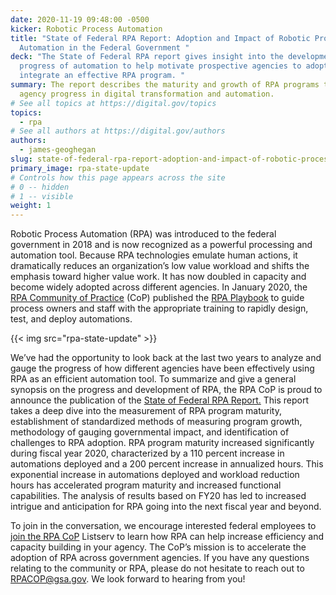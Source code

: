 ```yaml
---
date: 2020-11-19 09:48:00 -0500
kicker: Robotic Process Automation
title: "State of Federal RPA Report: Adoption and Impact of Robotic Process
  Automation in the Federal Government "
deck: "The State of Federal RPA report gives insight into the development and
  progress of automation to help motivate prospective agencies to adopt and
  integrate an effective RPA program. "
summary: The report describes the maturity and growth of RPA programs to convey
  agency progress in digital transformation and automation.
# See all topics at https://digital.gov/topics
topics:
  - rpa
# See all authors at https://digital.gov/authors
authors:
  - james-geoghegan
slug: state-of-federal-rpa-report-adoption-and-impact-of-robotic-process-automation-in-the-federal-government
primary_image: rpa-state-update
# Controls how this page appears across the site
# 0 -- hidden
# 1 -- visible
weight: 1
---
```


Robotic Process Automation (RPA) was introduced to the federal government in 2018 and is now recognized as a powerful processing and automation tool. Because RPA technologies emulate human actions, it dramatically reduces an organization’s low value workload and shifts the emphasis toward higher value work. It has now doubled in capacity and become widely adopted across different agencies. In January 2020, the [RPA Community of Practice](https://digital.gov/communities/rpa/) (CoP) published the [RPA Playbook](https://digital.gov/communities/rpa/) to guide process owners and staff with the appropriate training to rapidly design, test, and deploy automations.

{{< img src="rpa-state-update" >}}

We’ve had the opportunity to look back at the last two years to analyze and gauge the progress of how different agencies have been effectively using RPA as an efficient automation tool. To summarize and give a general synopsis on the progress and development of RPA, the RPA CoP is proud to announce the publication of the [State of Federal RPA Report.](https://digital.gov/guides/rpa/state-of-federal-rpa/) This report takes a deep dive into the measurement of RPA program maturity, establishment of standardized methods of measuring program growth, methodology of gauging governmental impact, and identification of challenges to RPA adoption. RPA program maturity increased significantly during fiscal year 2020, characterized by a 110 percent increase in automations deployed and a 200 percent increase in annualized hours. This exponential increase in automations deployed and workload reduction hours has accelerated program maturity and increased functional capabilities. The analysis of results based on FY20 has led to increased intrigue and anticipation for RPA going into the next fiscal year and beyond.

To join in the conversation, we encourage interested federal employees to [join the RPA CoP](https://digital.gov/communities/rpa/) Listserv to learn how RPA can help increase efficiency and capacity building in your agency. The CoP’s mission is to accelerate the adoption of RPA across government agencies. If you have any questions relating to the community or RPA, please do not hesitate to reach out to [RPACOP@gsa.gov](mailto:RPACOP@gsa.gov). We look forward to hearing from you!
